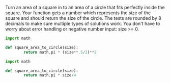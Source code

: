 Turn an area of a square in to an area of a circle that fits perfectly inside the square.
Your function gets a number which represents the size of the square and should return the size of the circle. The tests are rounded by 8 decimals to make sure multiple types of solutions work.
You don't have to worry about error handling or negative number input: size >= 0.
```python
import math

def square_area_to_circle(size):
        return math.pi * (size**.5/2)**2
```
```python
import math

def square_area_to_circle(size):
        return math.pi * size/4
```
